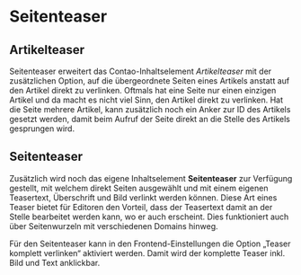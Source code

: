 Seitenteaser
============

Artikelteaser
-------------

Seitenteaser erweitert das Contao-Inhaltselement *Artikelteaser* mit der zusätzlichen Option, auf die übergeordnete Seiten eines Artikels anstatt auf den Artikel direkt zu verlinken. Oftmals hat eine Seite nur einen einzigen Artikel und da macht es nicht viel Sinn, den Artikel direkt zu verlinken. Hat die Seite mehrere Artikel, kann zusätzlich noch ein Anker zur ID des Artikels gesetzt werden, damit beim Aufruf der Seite direkt an die Stelle des Artikels gesprungen wird.

Seitenteaser
------------

Zusätzlich wird noch das eigene Inhaltselement **Seitenteaser** zur Verfügung gestellt, mit welchem direkt Seiten ausgewählt und mit einem eigenen Teasertext, Überschrift und Bild verlinkt werden können. Diese Art eines Teaser bietet für Editoren den Vorteil, dass der Teasertext damit an der Stelle bearbeitet werden kann, wo er auch erscheint. Dies funktioniert auch über Seitenwurzeln mit verschiedenen Domains hinweg.

Für den Seitenteaser kann in den Frontend-Einstellungen die Option „Teaser komplett verlinken“ aktiviert werden. Damit wird der komplette Teaser inkl. Bild und Text anklickbar.